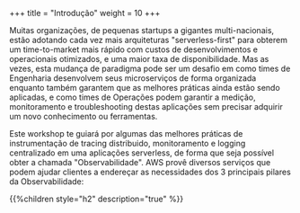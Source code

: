 +++
title = "Introdução"
weight = 10
+++

Muitas organizações, de pequenas startups a gigantes multi-nacionais, estão  adotando cada vez mais arquiteturas "serverless-first" para obterem um time-to-market mais rápido com custos de desenvolvimentos e operacionais otimizados, e uma maior taxa de disponibilidade. Mas as vezes, esta mudança de paradigma pode ser um desafio em como times de Engenharia desenvolvem seus microserviços de forma organizada enquanto também garantem que as melhores práticas ainda estão sendo aplicadas, e como times de Operações podem garantir a medição, monitoramento e troubleshooting destas aplicações sem precisar adquirir um novo conhecimento ou ferramentas.

Este workshop te guiará por algumas das melhores práticas de instrumentação de tracing distribuido, monitoramento e logging centralizado em uma aplicações serverless, de forma que seja possível obter a chamada "Observabilidade". AWS provê diversos serviços que podem ajudar clientes a endereçar as necessidades dos 3 principais pilares da Observabilidade: 

{{%children style="h2" description="true" %}}
